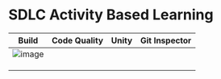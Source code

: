 # SDLC Activity Based Learning


|        Build                      |    Code Quality                    |      Unity                         |      Git Inspector             |   
|-----------------------------------|------------------------------------|------------------------------------|--------------------------------|
|  ![image](https://user-images.githubusercontent.com/67336902/114974818-beeb9c00-9ea0-11eb-837a-4f1e7de12f8a.png)
                                 |                                    |                                    |                                |                                
|                                   |                                    |                                    |                                |                             
|                                   |                                    |                                    |                                |                             
